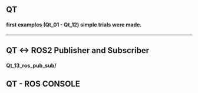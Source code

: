 ## QT
#### first examples (Qt_01 - Qt_12) simple trials were made.
---------------------------------

## QT <-> ROS2 Publisher and Subscriber
####  Qt_13_ros_pub_sub/



## QT  - ROS CONSOLE